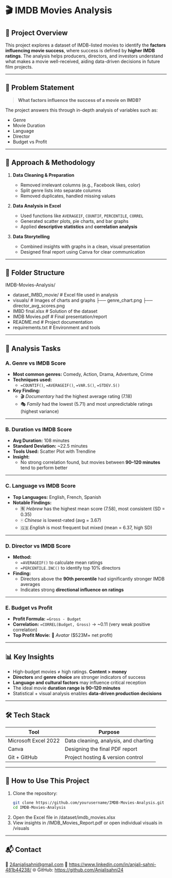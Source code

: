 # 🎬 IMDB Movies Analysis

## 📌 Project Overview

This project explores a dataset of IMDB-listed movies to identify the **factors influencing movie success**, where success is defined by **higher IMDB ratings**. The analysis helps producers, directors, and investors understand what makes a movie well-received, aiding data-driven decisions in future film projects.

---

## 🎯 Problem Statement

> **What factors influence the success of a movie on IMDB?**

The project answers this through in-depth analysis of variables such as:
- Genre
- Movie Duration
- Language
- Director
- Budget vs Profit

---

## 🧭 Approach & Methodology

1. **Data Cleaning & Preparation**
   - Removed irrelevant columns (e.g., Facebook likes, color)
   - Split genre lists into separate columns
   - Removed duplicates, handled missing values

2. **Data Analysis in Excel**
   - Used functions like `AVERAGEIF`, `COUNTIF`, `PERCENTILE`, `CORREL`
   - Generated scatter plots, pie charts, and bar graphs
   - Applied **descriptive statistics** and **correlation analysis**

3. **Data Storytelling**
   - Combined insights with graphs in a clean, visual presentation
   - Designed final report using Canva for clear communication

---

## 📁 Folder Structure

IMDB-Movies-Analysis/
- dataset_IMBD_movie/ # Excel file used in analysis
- visuals/ # Images of charts and graphs
 ├── genre_chart.png
 ├── director_avg_scores.png
- IMBD final.xlsx #   Solution of the dataset
- IMDB Movies.pdf # Final presentation/report
- README.md # Project documentation
- requirements.txt # Environment and tools

---

## 🧪 Analysis Tasks

### A. Genre vs IMDB Score

- **Most common genres:** Comedy, Action, Drama, Adventure, Crime
- **Techniques used:**
  - `=COUNTIF()`, `=AVERAGEIF()`, `=VAR.S()`, `=STDEV.S()`
- **Key Finding:**  
  - 🎬 *Documentary* had the highest average rating (7.18)  
  - 🎭 *Family* had the lowest (5.71) and most unpredictable ratings (highest variance)

---

### B. Duration vs IMDB Score

- **Avg Duration:** 108 minutes  
- **Standard Deviation:** ~22.5 minutes  
- **Tools Used:** Scatter Plot with Trendline  
- **Insight:**  
  - No strong correlation found, but movies between **90–120 minutes** tend to perform better

---

### C. Language vs IMDB Score

- **Top Languages:** English, French, Spanish  
- **Notable Findings:**
  - 🈶 *Hebrew* has the highest mean score (7.58), most consistent (SD = 0.35)  
  - 🀄 *Chinese* is lowest-rated (avg = 3.67)  
  - 🇬🇧 *English* is most frequent but mixed (mean = 6.37, high SD)

---

### D. Director vs IMDB Score

- **Method:**
  - `=AVERAGEIF()` to calculate mean ratings
  - `=PERCENTILE.INC()` to identify top 10% directors
- **Finding:**  
  - Directors above the **90th percentile** had significantly stronger IMDB averages  
  - Indicates strong **directional influence on ratings**

---

### E. Budget vs Profit

- **Profit Formula:** `=Gross - Budget`  
- **Correlation:** `=CORREL(Budget, Gross)` → ~0.11 (very weak positive correlation)  
- **Top Profit Movie:** 🎥 *Avatar* ($523M+ net profit)

---

## 📊 Key Insights

- High-budget movies ≠ high ratings. **Content > money**
- **Directors** and **genre choice** are stronger indicators of success
- **Language and cultural factors** may influence critical reception
- The ideal movie **duration range is 90–120 minutes**
- Statistical + visual analysis enables **data-driven production decisions**

---

## 🛠 Tech Stack

| Tool              | Purpose                                 |
|-------------------|------------------------------------------|
| Microsoft Excel 2022 | Data cleaning, analysis, and charting |
| Canva              | Designing the final PDF report          |
| Git + GitHub       | Project hosting & version control       |


---

## 🚀 How to Use This Project

1. Clone the repository:
   ```bash
   git clone https://github.com/yourusername/IMDB-Movies-Analysis.git
   cd IMDB-Movies-Analysis
2. Open the Excel file in /dataset/imdb_movies.xlsx
3. View insights in /IMDB_Movies_Report.pdf or open individual visuals in /visuals

---

## 📬 Contact
📧 24anjalisahni@gmail.com
🔗 https://www.linkedin.com/in/anjali-sahni-481b44238/
🌐 GitHub: https://github.com/Anjalisahni24

